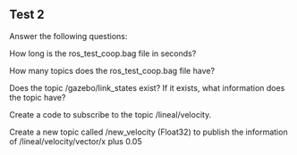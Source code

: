 ## Test 2
Answer the following questions:

How long is the ros_test_coop.bag file in seconds?

How many topics does the ros_test_coop.bag file have?

Does the topic /gazebo/link_states exist? If it exists, what information does the topic have?

Create a code to subscribe to the topic /lineal/velocity.

Create a new topic called /new_velocity (Float32) to publish the information of /lineal/velocity/vector/x plus 0.05
